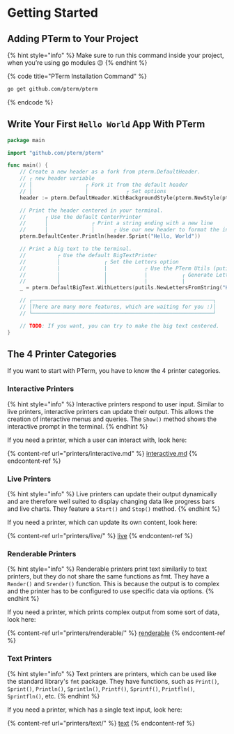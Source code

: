# Getting Started

## Adding PTerm to Your Project

{% hint style="info" %}
Make sure to run this command inside your project, when you’re using go modules 😉
{% endhint %}

{% code title="PTerm Installation Command" %}
```bash
go get github.com/pterm/pterm
```
{% endcode %}

## Write Your First `Hello World` App With PTerm

```go
package main

import "github.com/pterm/pterm"

func main() {
	// Create a new header as a fork from pterm.DefaultHeader.
	// ┌ new header variable
	// │                 ┌ Fork it from the default header
	// │                 │            ┌ Set options
	header := pterm.DefaultHeader.WithBackgroundStyle(pterm.NewStyle(pterm.BgRed))

	// Print the header centered in your terminal.
	//      ┌ Use the default CenterPrinter
	//      │              ┌ Print a string ending with a new line
	//      │              │      ┌ Use our new header to format the input string
	pterm.DefaultCenter.Println(header.Sprint("Hello, World"))

	// Print a big text to the terminal.
	//          ┌ Use the default BigTextPrinter
	//          │              ┌ Set the Letters option
	//          |              |            ┌ Use the PTerm Utils (putils) package to create objects faster
	//          │              │            |           ┌ Generate Letters from string
	//          │              │            |           |                        ┌ Render output to the console
	_ = pterm.DefaultBigText.WithLetters(putils.NewLettersFromString("Hello")).Render()

	// ┌──────────────────────────────────────────────────────────┐
	// │There are many more features, which are waiting for you :)│
	// └──────────────────────────────────────────────────────────┘

	// TODO: If you want, you can try to make the big text centered.
}
```

## The 4 Printer Categories

If you want to start with PTerm, you have to know the 4 printer categories.

### Interactive Printers

{% hint style="info" %}
Interactive printers respond to user input. Similar to live printers, interactive printers can update their output. This allows the creation of interactive menus and queries. The `Show()` method shows the interactive prompt in the terminal.&#x20;
{% endhint %}

If you need a printer, which a user can interact with, look here:

{% content-ref url="printers/interactive.md" %}
[interactive.md](printers/interactive.md)
{% endcontent-ref %}

### Live Printers

{% hint style="info" %}
Live printers can update their output dynamically and are therefore well suited to display changing data like progress bars and live charts. They feature a `Start()` and `Stop()` method.
{% endhint %}

If you need a printer, which can update its own content, look here:

{% content-ref url="printers/live/" %}
[live](printers/live/)
{% endcontent-ref %}

### Renderable Printers

{% hint style="info" %}
Renderable printers print text similarily to text printers, but they do not share the same functions as fmt. They have a `Render()` and `Srender()` function. This is because the output is to complex and the printer has to be configured to use specific data via options.
{% endhint %}

If you need a printer, which prints complex output from some sort of data, look here:

{% content-ref url="printers/renderable/" %}
[renderable](printers/renderable/)
{% endcontent-ref %}

### Text Printers

{% hint style="info" %}
Text printers are printers, which can be used like the standard library's `fmt` package. They have functions, such as `Print()`, `Sprint()`, `Println()`, `Sprintln()`, `Printf()`, `Sprintf()`, `Printfln()`, `Sprintfln()`, etc.
{% endhint %}

If you need a printer, which has a single text input, look here:

{% content-ref url="printers/text/" %}
[text](printers/text/)
{% endcontent-ref %}

